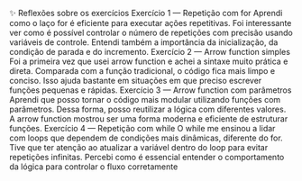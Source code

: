 ✨ Reflexões sobre os exercícios
Exercício 1 — Repetição com for
Aprendi como o laço for é eficiente para executar ações repetitivas. Foi interessante ver como é possível controlar o número de repetições com precisão usando variáveis de controle. Entendi também a importância da inicialização, da condição de parada e do incremento.
Exercício 2 — Arrow function simples
Foi a primeira vez que usei arrow function e achei a sintaxe muito prática e direta. Comparada com a função tradicional, o código fica mais limpo e conciso. Isso ajuda bastante em situações em que preciso escrever funções pequenas e rápidas.
Exercício 3 — Arrow function com parâmetros
Aprendi que posso tornar o código mais modular utilizando funções com parâmetros. Dessa forma, posso reutilizar a lógica com diferentes valores. A arrow function mostrou ser uma forma moderna e eficiente de estruturar funções.
Exercício 4 — Repetição com while
O while me ensinou a lidar com loops que dependem de condições mais dinâmicas, diferente do for. Tive que ter atenção ao atualizar a variável dentro do loop para evitar repetições infinitas. Percebi como é essencial entender o comportamento da lógica para controlar o fluxo corretamente
